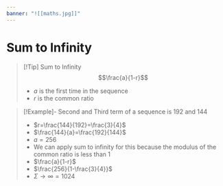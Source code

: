 ```yaml
---
banner: "![[maths.jpg]]"
---
```

# Sum to Infinity

> [!Tip] Sum to Infinity
> $$\frac{a}{1-r}$$
> - $a$ is the first time in the sequence 
> - $r$ is the common ratio 

> [!Example]- Second and Third term of a sequence is 192 and 144
> - $r=\frac{144}{192}=\frac{3}{4}$
> - $\frac{144}{a}=\frac{192}{144}$
> - $a=256$
> - We can apply sum to infinity for this because the modulus of the common ratio is less than 1
> - $\frac{a}{1-r}$
> - $\frac{256}{1-\frac{3}{4}}$
> - $\Sigma\to\infty=1024$

